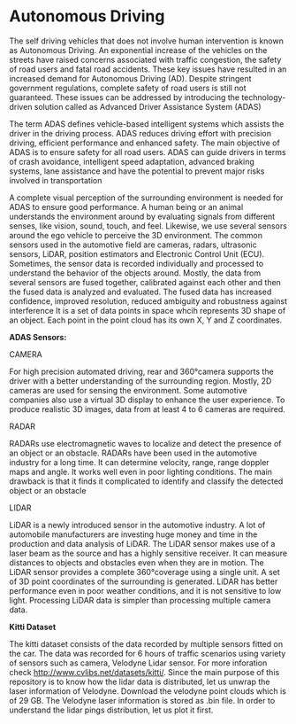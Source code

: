 # Autonomous Driving


The self driving vehicles that does not involve human intervention is known as Autonomous Driving. An exponential increase of the vehicles on the streets have raised concerns associated
with traffic congestion, the safety of road users and fatal road accidents. These key issues
have resulted in an increased demand for Autonomous Driving (AD). Despite stringent
government regulations, complete safety of road users is still not guaranteed. These issues
can be addressed by introducing the technology-driven solution called as Advanced Driver
Assistance System (ADAS)

The term ADAS defines vehicle-based intelligent systems which assists the driver
in the driving process. ADAS reduces driving effort with precision driving, efficient
performance and enhanced safety. The main objective of ADAS is to ensure safety for
all road users. ADAS can guide drivers in terms of crash avoidance, intelligent speed
adaptation, advanced braking systems, lane assistance and have the potential to prevent
major risks involved in transportation

A complete visual perception of the surrounding environment is needed for ADAS to
ensure good performance. A human being or an animal understands the environment
around by evaluating signals from different senses, like vision, sound, touch, and feel.
Likewise, we use several sensors around the ego vehicle to perceive the 3D environment.
The common sensors used in the automotive field are cameras, radars, ultrasonic sensors,
LiDAR, position estimators and Electronic Control Unit (ECU). Sometimes, the sensor
data is recorded individually and processed to understand the behavior of the objects
around. Mostly, the data from several sensors are fused together, calibrated against each
other and then the fused data is analyzed and evaluated. The fused data has increased
confidence, improved resolution, reduced ambiguity and robustness against interference
It is a set of data points in space whcih represents 3D shape of an object. Each point in the point cloud has its own X, Y and Z coordinates. 


**ADAS Sensors:**

CAMERA

For high precision automated driving,
rear and 360°camera supports the driver with a better understanding of the surrounding
region. Mostly, 2D cameras are used for sensing the environment. Some automotive
companies also use a virtual 3D display to enhance the user experience. To produce
realistic 3D images, data from at least 4 to 6 cameras are required.

RADAR

RADARs use electromagnetic waves to localize and detect the presence of an object or
an obstacle. RADARs have been used in the automotive industry for a long time. It
can determine velocity, range, range doppler maps and angle. It works well even in poor
lighting conditions. The main drawback is that it finds it complicated to identify and
classify the detected object or an obstacle

LIDAR

LiDAR is a newly introduced sensor in the automotive industry. A lot of automobile
manufacturers are investing huge money and time in the production and data analysis
of LiDAR. The LiDAR sensor makes use of a laser beam as the source and has a highly
sensitive receiver. It can measure distances to objects and obstacles even when they are
in motion. The LiDAR sensor provides a complete 360°coverage using a single unit. A set
of 3D point coordinates of the surrounding is generated. LiDAR has better performance
even in poor weather conditions, and it is not sensitive to low light. Processing LiDAR
data is simpler than processing multiple camera data.


**Kitti Dataset**

The kitti dataset consists of the data recorded by multiple sensors fitted on the car. The data was recorded for 6 hours of traffic scenarios using variety of sensors such as camera, Velodyne Lidar sensor. For more inforation check http://www.cvlibs.net/datasets/kitti/. Since the main purpose of this repository is to know how the lidar data is distributed, let us unwrap the laser information of Velodyne. Download the velodyne point clouds which is of 29 GB.
The Velodyne laser information is stored as .bin file. In order to understand the lidar pings distribution, let us plot it first.







